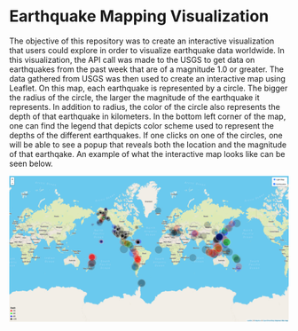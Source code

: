 # Earthquake Mapping Visualization
The objective of this repository was to create an interactive visualization that users could explore in order to visualize earthquake data worldwide. In this visualization, the API call was made to the USGS to get data on earthquakes from the past week that are of a magnitude 1.0 or greater. The data gathered from USGS was then used to create an interactive map using Leaflet. On this map, each earthquake is represented by a circle. The bigger the radius of the circle, the larger the magnitude of the earthquake it represents. In addition to radius, the color of the circle also represents the depth of that earthquake in kilometers. In the bottom left corner of the map, one can find the legend that depicts color scheme used to represent the depths of the different earthquakes. If one clicks on one of the circles, one will be able to see a popup that reveals both the location and the magnitude of that earthqake. An example of what the interactive map looks like can be seen below.

![finalMap.png](Code/Step1/static/images/finalMap.png)

